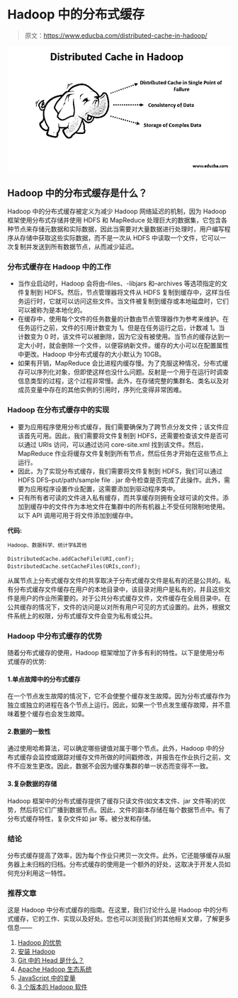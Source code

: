# Hadoop 中的分布式缓存

> 原文：<https://www.educba.com/distributed-cache-in-hadoop/>

![distributed caches in hadoop](img/02af1eb3bfe341963b11fabc79770135.png)



## Hadoop 中的分布式缓存是什么？

Hadoop 中的分布式缓存被定义为减少 Hadoop 网络延迟的机制，因为 Hadoop 框架使用分布式存储并使用 HDFS 和 MapReduce 处理巨大的数据集，它包含各种节点来存储元数据和实际数据，因此当需要对大量数据进行处理时，用户编写程序从存储中获取这些实际数据，而不是一次从 HDFS 中读取一个文件，它可以一次复制并发送到所有数据节点，从而减少延迟。

### 分布式缓存在 Hadoop 中的工作

*   当作业启动时，Hadoop 会将由–files、-libjars 和–archives 等选项指定的文件复制到 HDFS。然后，节点管理器将文件从 HDFS 复制到缓存中，这样当任务运行时，它就可以访问这些文件。当文件被复制到缓存或本地磁盘时，它们可以被称为是本地化的。
*   在缓存中，使用每个文件的任务数量的计数由节点管理器作为参考来维护。在任务运行之前，文件的引用计数变为 1。但是在任务运行之后，计数减 1。当计数变为 0 时，该文件可以被删除，因为它没有被使用。当节点的缓存达到一定大小时，就会删除一个文件，以便容纳新文件。缓存的大小可以在配置属性中更改。Hadoop 中分布式缓存的大小默认为 10GB。
*   如果有开销，MapReduce 会比进程内缓存慢。为了克服这种情况，分布式缓存可以序列化对象，但即使这样也没什么问题。反射是一个用于在运行时调查信息类型的过程，这个过程非常慢。此外，在存储完整的集群名、类名以及对成员变量中存在的其他实例的引用时，序列化变得非常困难。

### Hadoop 在分布式缓存中的实现

*   要为应用程序使用分布式缓存，我们需要确保为了跨节点分发文件；该文件应该首先可用。因此，我们需要将文件复制到 HDFS，还需要检查该文件是否可以通过 URIs 访问，可以通过访问 core-site.xml 找到该文件。然后，MapReduce 作业将缓存文件复制到所有节点，然后任务才开始在这些节点上运行。
*   因此，为了实现分布式缓存，我们需要将文件复制到 HDFS，我们可以通过 HDFS DFS–put/path/sample file . jar 命令检查是否完成了此操作。此外，需要为应用程序设置作业配置，这需要添加到驱动程序类中。
*   只有所有者可读的文件进入私有缓存，而共享缓存则拥有全球可读的文件。添加到缓存中的文件作为本地文件在集群中的所有机器上不受任何限制地使用。以下 API 调用可用于将文件添加到缓存中。

**代码:**

<small>Hadoop、数据科学、统计学&其他</small>

`DistributedCache.addCacheFile(URI,conf);
DistributedCache.setCacheFiles(URIs,conf);`

从属节点上分布式缓存文件的共享取决于分布式缓存文件是私有的还是公共的。私有分布式缓存文件缓存在用户的本地目录中，该目录对用户是私有的，并且这些文件是用户的作业所需要的。对于公共分布式缓存文件，文件缓存在全局目录中。在公共缓存的情况下，文件的访问是以对所有用户可见的方式设置的。此外，根据文件系统上的权限，分布式缓存文件会变为私有或公共。

### Hadoop 中分布式缓存的优势

随着分布式缓存的使用，Hadoop 框架增加了许多有利的特性。以下是使用分布式缓存的优势:

#### 1.单点故障中的分布式缓存

在一个节点发生故障的情况下，它不会使整个缓存发生故障。因为分布式缓存作为独立或独立的进程在各个节点上运行。因此，如果一个节点发生缓存故障，并不意味着整个缓存也会发生故障。

#### 2.数据的一致性

通过使用哈希算法，可以确定哪些键值对属于哪个节点。此外，Hadoop 中的分布式缓存会监控或跟踪对缓存文件所做的时间戳修改，并报告在作业执行之前，文件不应发生更改。因此，数据不会因为缓存集群的单一状态而变得不一致。

#### 3.复杂数据的存储

Hadoop 框架中的分布式缓存提供了缓存只读文件(如文本文件、jar 文件等)的优势，然后将它们广播到数据节点。因此，文件的副本存储在每个数据节点中。有了分布式缓存特性，复杂文件如 jar 等。被分发和存储。

### 结论

分布式缓存提高了效率，因为每个作业只拷贝一次文件。此外，它还能够缓存从服务器上未归档的归档。分布式缓存的使用是一个额外的好处，这取决于开发人员如何充分利用这一特性。

### 推荐文章

这是 Hadoop 中分布式缓存的指南。在这里，我们讨论什么是 Hadoop 中的分布式缓存，它的工作、实现以及好处。您也可以浏览我们的其他相关文章，了解更多信息——

1.  [Hadoop 的优势](https://www.educba.com/advantages-of-hadoop/)
2.  [安装 Hadoop](https://www.educba.com/install-hadoop/)
3.  [Git 中的 Head 是什么？](https://www.educba.com/what-is-head-in-git/)
4.  [Apache Hadoop 生态系统](https://www.educba.com/apache-hadoop-ecosystem/)
5.  [JavaScript 中的变量](https://www.educba.com/variables-in-javascript/)
6.  [3 个版本的 Hadoop 软件](https://www.educba.com/hadoop-versions/)





